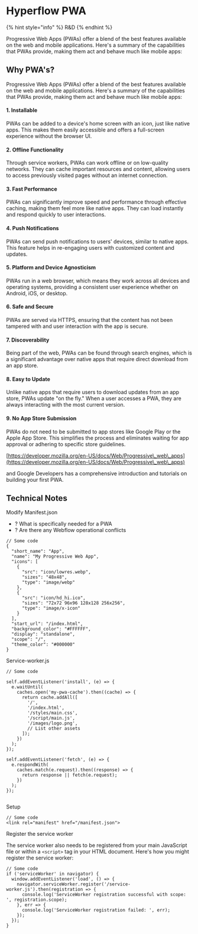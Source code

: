 # Hyperflow PWA

{% hint style="info" %}
R\&D
{% endhint %}

Progressive Web Apps (PWAs) offer a blend of the best features available on the web and mobile applications. Here's a summary of the capabilities that PWAs provide, making them act and behave much like mobile apps:

## Why PWA's?&#x20;

Progressive Web Apps (PWAs) offer a blend of the best features available on the web and mobile applications. Here's a summary of the capabilities that PWAs provide, making them act and behave much like mobile apps:

#### 1. Installable

PWAs can be added to a device's home screen with an icon, just like native apps. This makes them easily accessible and offers a full-screen experience without the browser UI.

#### 2. Offline Functionality

Through service workers, PWAs can work offline or on low-quality networks. They can cache important resources and content, allowing users to access previously visited pages without an internet connection.

#### 3. Fast Performance

PWAs can significantly improve speed and performance through effective caching, making them feel more like native apps. They can load instantly and respond quickly to user interactions.

#### 4. Push Notifications

PWAs can send push notifications to users' devices, similar to native apps. This feature helps in re-engaging users with customized content and updates.

#### 5. Platform and Device Agnosticism

PWAs run in a web browser, which means they work across all devices and operating systems, providing a consistent user experience whether on Android, iOS, or desktop.

#### 6. Safe and Secure

PWAs are served via HTTPS, ensuring that the content has not been tampered with and user interaction with the app is secure.

#### 7. Discoverability

Being part of the web, PWAs can be found through search engines, which is a significant advantage over native apps that require direct download from an app store.

#### 8. Easy to Update

Unlike native apps that require users to download updates from an app store, PWAs update "on the fly." When a user accesses a PWA, they are always interacting with the most current version.

#### 9. No App Store Submission

PWAs do not need to be submitted to app stores like Google Play or the Apple App Store. This simplifies the process and eliminates waiting for app approval or adhering to specific store guidelines.

[https://developer.mozilla.org/en-US/docs/Web/Progressive\_web\_apps](https://developer.mozilla.org/en-US/docs/Web/Progressive\_web\_apps)

and Google Developers has a comprehensive introduction and tutorials on building your first PWA.

## Technical Notes

Modify Manifest.json

* ? What is specifically needed for a PWA
* ? Are there any Webflow operational conflicts

```
// Some code
{
  "short_name": "App",
  "name": "My Progressive Web App",
  "icons": [
    {
      "src": "icon/lowres.webp",
      "sizes": "48x48",
      "type": "image/webp"
    },
    {
      "src": "icon/hd_hi.ico",
      "sizes": "72x72 96x96 128x128 256x256",
      "type": "image/x-icon"
    }
  ],
  "start_url": "/index.html",
  "background_color": "#FFFFFF",
  "display": "standalone",
  "scope": "/",
  "theme_color": "#000000"
}

```



Service-worker.js&#x20;



```
// Some code

self.addEventListener('install', (e) => {
  e.waitUntil(
    caches.open('my-pwa-cache').then((cache) => {
      return cache.addAll([
        '/',
        '/index.html',
        '/styles/main.css',
        '/script/main.js',
        '/images/logo.png',
        // List other assets
      ]);
    })
  );
});

self.addEventListener('fetch', (e) => {
  e.respondWith(
    caches.match(e.request).then((response) => {
      return response || fetch(e.request);
    })
  );
});


```



Setup

```
// Some code
<link rel="manifest" href="/manifest.json">

```

Register the service worker

The service worker also needs to be registered from your main JavaScript file or within a `<script>` tag in your HTML document. Here's how you might register the service worker:

```
// Some code 
if ('serviceWorker' in navigator) {
  window.addEventListener('load', () => {
    navigator.serviceWorker.register('/service-worker.js').then(registration => {
      console.log('ServiceWorker registration successful with scope: ', registration.scope);
    }, err => {
      console.log('ServiceWorker registration failed: ', err);
    });
  });
}

```





